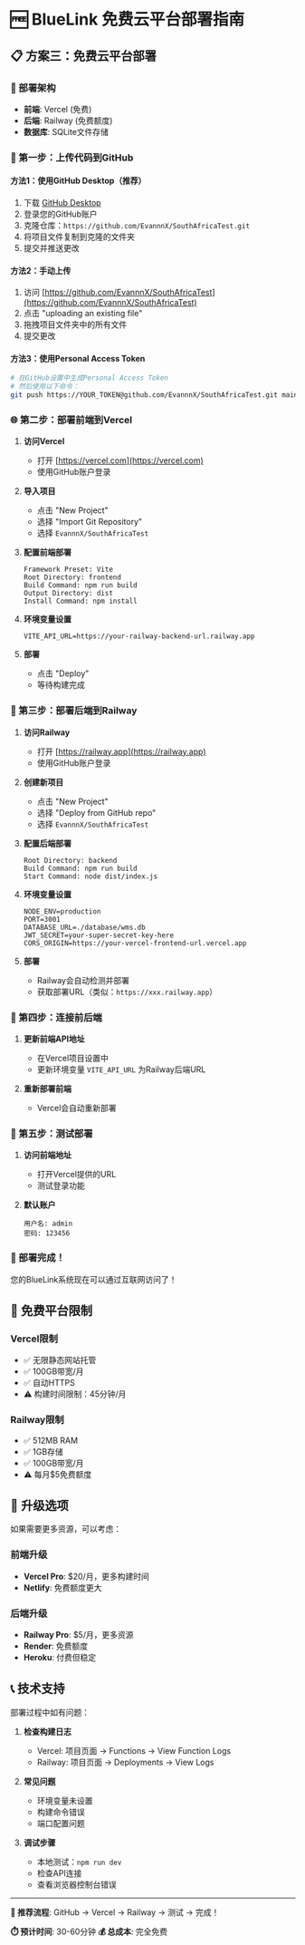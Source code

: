# 🆓 BlueLink 免费云平台部署指南

## 📋 方案三：免费云平台部署

### 🎯 部署架构
- **前端**: Vercel (免费)
- **后端**: Railway (免费额度)
- **数据库**: SQLite文件存储

### 🚀 第一步：上传代码到GitHub

#### 方法1：使用GitHub Desktop（推荐）
1. 下载 [GitHub Desktop](https://desktop.github.com/)
2. 登录您的GitHub账户
3. 克隆仓库：`https://github.com/EvannnX/SouthAfricaTest.git`
4. 将项目文件复制到克隆的文件夹
5. 提交并推送更改

#### 方法2：手动上传
1. 访问 [https://github.com/EvannnX/SouthAfricaTest](https://github.com/EvannnX/SouthAfricaTest)
2. 点击 "uploading an existing file"
3. 拖拽项目文件夹中的所有文件
4. 提交更改

#### 方法3：使用Personal Access Token
```bash
# 在GitHub设置中生成Personal Access Token
# 然后使用以下命令：
git push https://YOUR_TOKEN@github.com/EvannnX/SouthAfricaTest.git main
```

### 🌐 第二步：部署前端到Vercel

1. **访问Vercel**
   - 打开 [https://vercel.com](https://vercel.com)
   - 使用GitHub账户登录

2. **导入项目**
   - 点击 "New Project"
   - 选择 "Import Git Repository"
   - 选择 `EvannnX/SouthAfricaTest`

3. **配置前端部署**
   ```
   Framework Preset: Vite
   Root Directory: frontend
   Build Command: npm run build
   Output Directory: dist
   Install Command: npm install
   ```

4. **环境变量设置**
   ```
   VITE_API_URL=https://your-railway-backend-url.railway.app
   ```

5. **部署**
   - 点击 "Deploy"
   - 等待构建完成

### 🚂 第三步：部署后端到Railway

1. **访问Railway**
   - 打开 [https://railway.app](https://railway.app)
   - 使用GitHub账户登录

2. **创建新项目**
   - 点击 "New Project"
   - 选择 "Deploy from GitHub repo"
   - 选择 `EvannnX/SouthAfricaTest`

3. **配置后端部署**
   ```
   Root Directory: backend
   Build Command: npm run build
   Start Command: node dist/index.js
   ```

4. **环境变量设置**
   ```
   NODE_ENV=production
   PORT=3001
   DATABASE_URL=./database/wms.db
   JWT_SECRET=your-super-secret-key-here
   CORS_ORIGIN=https://your-vercel-frontend-url.vercel.app
   ```

5. **部署**
   - Railway会自动检测并部署
   - 获取部署URL（类似：`https://xxx.railway.app`）

### 🔗 第四步：连接前后端

1. **更新前端API地址**
   - 在Vercel项目设置中
   - 更新环境变量 `VITE_API_URL` 为Railway后端URL

2. **重新部署前端**
   - Vercel会自动重新部署

### 📱 第五步：测试部署

1. **访问前端地址**
   - 打开Vercel提供的URL
   - 测试登录功能

2. **默认账户**
   ```
   用户名: admin
   密码: 123456
   ```

### 🎉 部署完成！

您的BlueLink系统现在可以通过互联网访问了！

## 🔧 免费平台限制

### Vercel限制
- ✅ 无限静态网站托管
- ✅ 100GB带宽/月
- ✅ 自动HTTPS
- ⚠️ 构建时间限制：45分钟/月

### Railway限制
- ✅ 512MB RAM
- ✅ 1GB存储
- ✅ 100GB带宽/月
- ⚠️ 每月$5免费额度

## 🚀 升级选项

如果需要更多资源，可以考虑：

### 前端升级
- **Vercel Pro**: $20/月，更多构建时间
- **Netlify**: 免费额度更大

### 后端升级
- **Railway Pro**: $5/月，更多资源
- **Render**: 免费额度
- **Heroku**: 付费但稳定

## 📞 技术支持

部署过程中如有问题：

1. **检查构建日志**
   - Vercel: 项目页面 → Functions → View Function Logs
   - Railway: 项目页面 → Deployments → View Logs

2. **常见问题**
   - 环境变量未设置
   - 构建命令错误
   - 端口配置问题

3. **调试步骤**
   - 本地测试：`npm run dev`
   - 检查API连接
   - 查看浏览器控制台错误

---

**🎯 推荐流程**: GitHub → Vercel → Railway → 测试 → 完成！

**⏱️ 预计时间**: 30-60分钟
**💰 总成本**: 完全免费
